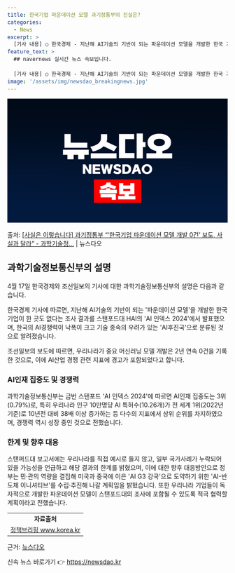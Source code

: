 ```yaml
---
title: 한국기업 파운데이션 모델 과기정통부의 진실은?
categories:
  - News
excerpt: >
  [기사 내용] ○ 한국경제 - 지난해 AI기술의 기반이 되는 파운데이션 모델을 개발한 한국 기업이 한 곳도 …
feature_text: >
  ## navernews 실시간 뉴스 속보입니다.

  [기사 내용] ○ 한국경제 - 지난해 AI기술의 기반이 되는 파운데이션 모델을 개발한 한국 기업이 한 곳도 …
image: '/assets/img/newsdao_breakingnews.jpg'
---
```


![뉴스다오 속보](/assets/img/newsdao_breakingnews.jpg)

<p>출처: <a href="https://newsdao.kr/3612" rel="dofollow">[사실은 이렇습니다] 과기정통부 “‘한국기업 파운데이션 모델 개발 0건’ 보도, 사실과 달라” - 과학기술정…</a> | 뉴스다오</p>

<h2 data-ke-size="size26">과학기술정보통신부의 설명</h2>
4월 17일 한국경제와 조선일보의 기사에 대한 과학기술정보통신부의 설명은 다음과 같습니다.

<p data-ke-size="size16">한국경제 기사에 따르면, 지난해 AI기술의 기반이 되는 '파운데이션 모델'을 개발한 한국 기업이 한 곳도 없다는 조사 결과를 스탠포드대 HAI의 'AI 인덱스 2024'에서 발표했으며, 한국의 AI경쟁력이 낙폭이 크고 기술 종속의 우려가 있는 'AI후진국'으로 분류된 것으로 알려졌습니다.</p>

<p data-ke-size="size16">조선일보의 보도에 따르면, 우리나라가 중요 머신러닝 모델 개발은 2년 연속 0건을 기록한 것으로, 이에 AI산업 경쟁 관련 지표에 경고가 포함되었다고 합니다.</p>

<h3>AI인재 집중도 및 경쟁력</h3>
<p data-ke-size="size16">과학기술정보통신부는 금번 스탠포드 'AI 인덱스 2024'에 따르면 AI인재 집중도는 3위(0.79%)로, 특히 우리나라 인구 10만명당 AI 특허수(10.26개)가 전 세계 1위(2022년 기준)로 10년전 대비 38배 이상 증가하는 등 다수의 지표에서 상위 순위를 차지하였으며, 경쟁력 역시 성장 중인 것으로 전했습니다.</p>

<h3>한계 및 향후 대응</h3>
<p data-ke-size="size16">스탠퍼드대 보고서에는 우리나라를 직접 예시로 들지 않고, 일부 국가사례가 누락되어 있을 가능성을 언급하고 해당 결과의 한계를 밝혔으며, 이에 대한 향후 대응방안으로 정부는 민·관의 역량을 결집해 미국과 중국에 이은 'AI G3 강국'으로 도약하기 위한 'AI-반도체 이니셔티브'를 수립·추진해 나갈 계획임을 밝혔습니다. 또한 우리나라 기업들이 독자적으로 개발한 파운데이션 모델이 스탠포드대의 조사에 포함될 수 있도록 적극 협력할 계획이라고 전했습니다.</p>

<table>
	<tr>
		<td style="text-align: center; height: 17px;"><b>자료출처</b></td>
	</tr>
	<tr>
		<td style="text-align: center; height: 17px;"><a href="https://www.korea.kr">정책브리핑 www.korea.kr</a></td>
	</tr>
</table>

<p data-ke-size="size16">근거: <a href="https://newsdao.kr/3612">뉴스다오</a></p> 

신속 뉴스 바로가기 👉 <a href="https://newsdao.kr" rel="dofollow">https://newsdao.kr</a>



